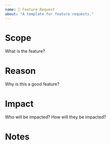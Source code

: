 ```yaml
---
name: 🌱 Feature Request
about: "A template for feature requests."
---
```


# Scope

What is the feature?

# Reason

Why is this a good feature?

# Impact

Who will be impacted?
How will they be impacted?

# Notes
